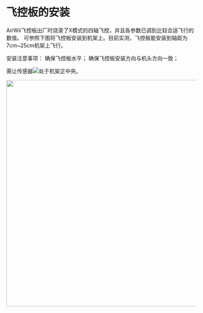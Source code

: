 # 飞控板的安装
AirWii飞控板出厂时烧录了X模式的四轴飞控，并且各参数已调到比较合适飞行的数值。
可参照下图将飞控板安装到机架上。目前实测，飞控板能安装到轴距为7cm~25cm机架上飞行。

安装注意事项：
确保飞控板水平；
确保飞控板安装方向与机头方向一致；

需让传感器<img src="~@zh_assets/airwii_flight_controller/04.jpg">处于机架正中央。

<img src="~@zh_assets/airwii_flight_controller/05.jpg" style="width:600px">
